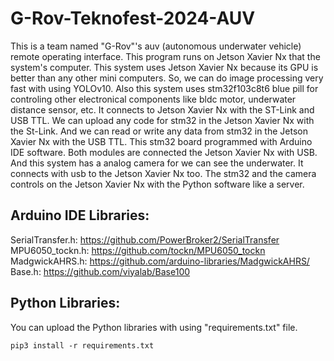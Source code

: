 # G-Rov-Teknofest-2024-AUV

This is a team named "G-Rov"'s auv (autonomous underwater vehicle) remote operating interface. This program runs on Jetson Xavier Nx that the system's computer. This system uses Jetson Xavier Nx because its GPU is better than any other mini computers. So, we can do image processing very fast with using YOLOv10. Also this system uses stm32f103c8t6 blue pill for controling other electronical components like bldc motor, underwater distance sensor, etc. It connects to Jetson Xavier Nx with the ST-Link and USB TTL. We can upload any code for stm32 in the Jetson Xavier Nx with the St-Link. And we can read or write any data from stm32 in the Jetson Xavier Nx with the USB TTL. This stm32 board programmed with Arduino IDE software. Both modules are connected the Jetson Xavier Nx with USB. And this system has a analog camera for we can see the underwater. It connects with usb to the Jetson Xavier Nx too. The stm32 and the camera controls on the Jetson Xavier Nx with the Python software like a server.

## Arduino IDE Libraries:
SerialTransfer.h: https://github.com/PowerBroker2/SerialTransfer<br>
MPU6050_tockn.h: https://github.com/tockn/MPU6050_tockn<br>
MadgwickAHRS.h: https://github.com/arduino-libraries/MadgwickAHRS/<br>
Base.h: https://github.com/viyalab/Base100<br>

## Python Libraries:
You can upload the Python libraries with using "requirements.txt" file.
```
pip3 install -r requirements.txt
```
